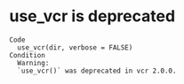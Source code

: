 # use_vcr is deprecated

    Code
      use_vcr(dir, verbose = FALSE)
    Condition
      Warning:
      `use_vcr()` was deprecated in vcr 2.0.0.

